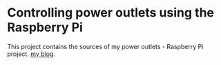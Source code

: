 # Controlling power outlets using the Raspberry Pi

This project contains the sources of my power outlets - Raspberry Pi project. [my blog](http://tech.feedyourhead.at/content/controlling-power-outlets-using-the-rapberry-pi). 

